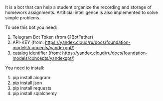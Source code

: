 It is a bot that can help a student organize the recording and storage of homework assignments. Artificial intelligence is also implemented to solve simple problems.

To use this bot you need:
  1. Telegram Bot Token (from @BotFather)
  2. API-KEY (from: https://yandex.cloud/ru/docs/foundation-models/concepts/yandexgpt/)
  3. catalog identifier (from: https://yandex.cloud/ru/docs/foundation-models/concepts/yandexgpt/)

You need to install:
  1. pip install aiogram
  2. pip install json
  3. pip install requests
  4. pip install sqlalchemy